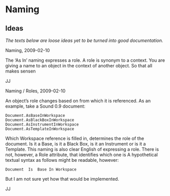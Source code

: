 ﻿Naming
=======

Ideas
-----

*The texts below are loose ideas yet to be turned into good documentation.*


Naming,
2009-02-10

The ‘As In’ naming expresses a role. A role is synonym to a context. You are giving a name to an object in the context of another object. So that all makes sensen

JJ


Naming / Roles,
2009-02-10

An object’s role changes based on from which it is referenced.
As an example, take a Sound 0.9 document:

```
Document.AsBaseInWorkspace
Document.AsBlackBoxInWorkspace
Document.AsInstrumentInWorkspace
Document.AsTemplateInWorkspace
```

Which Workspace reference is filled in, determines the role of the document. Is it a Base, is it a Black Box, is it an Instrument or is it a Template.
This naming is also clear English of expressing a role.
There is not, however, a Role attribute, that identifies which one is
A hypothetical textual syntax as follows might be readable, however:

```
Document  Is  Base In Workspace
```

But I am not sure yet how that would be implemented.

JJ